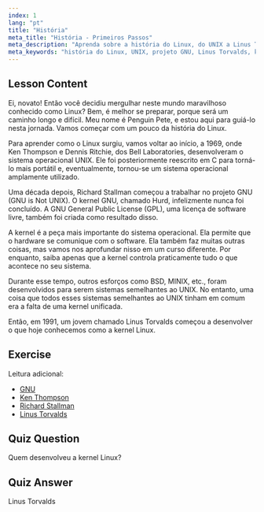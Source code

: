 ```yaml
---
index: 1
lang: "pt"
title: "História"
meta_title: "História - Primeiros Passos"
meta_description: "Aprenda sobre a história do Linux, do UNIX a Linus Torvalds e o projeto GNU. Entenda suas origens e evolução para iniciantes."
meta_keywords: "história do Linux, UNIX, projeto GNU, Linus Torvalds, kernel Linux, Linux para iniciantes, tutorial de Linux, guia de Linux"
---
```


## Lesson Content

Ei, novato! Então você decidiu mergulhar neste mundo maravilhoso conhecido como Linux? Bem, é melhor se preparar, porque será um caminho longo e difícil. Meu nome é Penguin Pete, e estou aqui para guiá-lo nesta jornada. Vamos começar com um pouco da história do Linux.

Para aprender como o Linux surgiu, vamos voltar ao início, a 1969, onde Ken Thompson e Dennis Ritchie, dos Bell Laboratories, desenvolveram o sistema operacional UNIX. Ele foi posteriormente reescrito em C para torná-lo mais portátil e, eventualmente, tornou-se um sistema operacional amplamente utilizado.

Uma década depois, Richard Stallman começou a trabalhar no projeto GNU (GNU is Not UNIX). O kernel GNU, chamado Hurd, infelizmente nunca foi concluído. A GNU General Public License (GPL), uma licença de software livre, também foi criada como resultado disso.

A kernel é a peça mais importante do sistema operacional. Ela permite que o hardware se comunique com o software. Ela também faz muitas outras coisas, mas vamos nos aprofundar nisso em um curso diferente. Por enquanto, saiba apenas que a kernel controla praticamente tudo o que acontece no seu sistema.

Durante esse tempo, outros esforços como BSD, MINIX, etc., foram desenvolvidos para serem sistemas semelhantes ao UNIX. No entanto, uma coisa que todos esses sistemas semelhantes ao UNIX tinham em comum era a falta de uma kernel unificada.

Então, em 1991, um jovem chamado Linus Torvalds começou a desenvolver o que hoje conhecemos como a kernel Linux.

## Exercise

Leitura adicional:

- [GNU](https://www.gnu.org/home.en.html)
- [Ken Thompson](https://en.wikipedia.org/wiki/Ken_Thompson)
- [Richard Stallman](https://stallman.org/)
- [Linus Torvalds](https://en.wikipedia.org/wiki/Linus_Torvalds)

## Quiz Question

Quem desenvolveu a kernel Linux?

## Quiz Answer

Linus Torvalds
